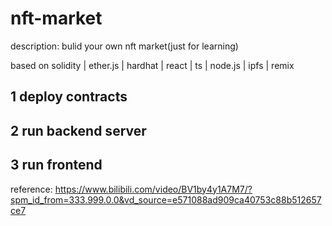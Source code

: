 # nft-market
description: bulid your own nft market(just for learning)

based on solidity | ether.js | hardhat | react | ts | node.js | ipfs | remix

## 1 deploy contracts

## 2 run backend server

## 3 run frontend

reference: https://www.bilibili.com/video/BV1by4y1A7M7/?spm_id_from=333.999.0.0&vd_source=e571088ad909ca40753c88b512657ce7